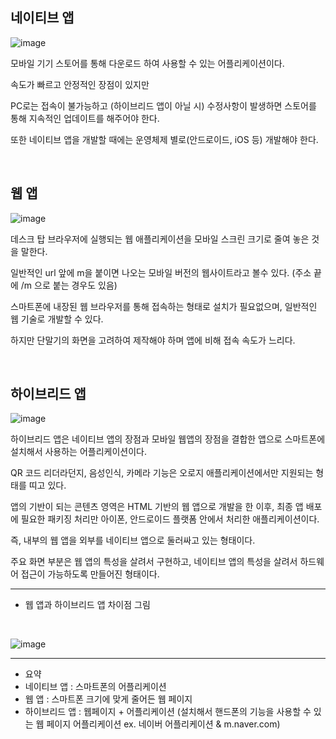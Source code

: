 
## 네이티브 앱

![image](https://user-images.githubusercontent.com/27480253/147047821-fbf4235d-0c56-4dd7-8a91-338802cc5391.png)

모바일 기기 스토어를 통해 다운로드 하여 사용할 수 있는 어플리케이션이다. 

속도가 빠르고 안정적인 장점이 있지만 

PC로는 접속이 불가능하고 (하이브리드 앱이 아닐 시) 수정사항이 발생하면 스토어를 통해 지속적인 업데이트를 해주어야 한다.

또한 네이티브 앱을 개발할 때에는 운영체제 별로(안드로이드, iOS 등) 개발해야 한다.

<br>

## 웹 앱

![image](https://user-images.githubusercontent.com/27480253/147050741-d16c16c8-e977-40f8-b696-3c30d2bc38a2.png)


데스크 탑 브라우저에 실행되는 웹 애플리케이션을 모바일 스크린 크기로 줄여 놓은 것을 말한다. 

일반적인 url 앞에 m을 붙이면 나오는 모바일 버전의 웹사이트라고 볼수 있다. (주소 끝에 /m 으로 붙는 경우도 있음)

스마트폰에 내장된 웹 브라우저를 통해 접속하는 형태로 설치가 필요없으며, 일반적인 웹 기술로 개발할 수 있다. 

하지만 단말기의 화면을 고려하여 제작해야 하며 앱에 비해 접속 속도가 느리다.

<br>

## 하이브리드 앱

![image](https://user-images.githubusercontent.com/27480253/147049952-1008e525-59ad-4a01-8014-df060296f2a7.png)


하이브리드 앱은 네이티브 앱의 장점과 모바일 웹앱의 장점을 결합한 앱으로 스마트폰에 설치해서 사용하는 어플리케이션이다.

QR 코드 리더라던지, 음성인식, 카메라 기능은 오로지 애플리케이션에서만 지원되는 형태를 띠고 있다. 

앱의 기반이 되는 콘텐츠 영역은 HTML 기반의 웹 앱으로 개발을 한 이후, 최종 앱 배포에 필요한 패키징 처리만 아이폰, 안드로이드 플랫폼 안에서 처리한 애플리케이션이다. 

즉, 내부의 웹 앱을 외부를 네이티브 앱으로 둘러싸고 있는 형태이다. 

주요 화면 부분은 웹 앱의 특성을 살려서 구현하고, 네이티브 앱의 특성을 살려서 하드웨어 접근이 가능하도록 만들어진 형태이다.

<hr>

 - 웹 앱과 하이브리드 앱 차이점 그림

<br>

![image](https://user-images.githubusercontent.com/27480253/147050017-d0fa2b3b-b4ac-4a7d-8307-22321d7bb63b.png)




<hr>

 - 요약
 - 네이티브 앱 : 스마트폰의 어플리케이션
 - 웹 앱 : 스마트폰 크기에 맞게 줄어든 웹 페이지
 - 하이브리드 앱 : 웹페이지 + 어플리케이션 (설치해서 핸드폰의 기능을 사용할 수 있는 웹 페이지 어플리케이션 ex. 네이버 어플리케이션 & m.naver.com)


